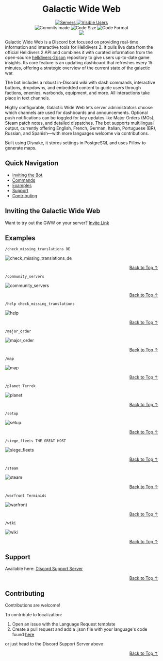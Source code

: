 <h1 align="center">Galactic Wide Web</h1>

<p align="center">
	<a href="https://discord.gg/Z8Ae5H5DjZ">
		<img alt="Servers" src="https://img.shields.io/badge/servers-2500+-brightgreen?style=for-the-badge">
	</a>
	<a href="https://discord.gg/Z8Ae5H5Dj">
		<img alt="Visible Users" src="https://img.shields.io/badge/visible users-295,000+-brightgreen?style=for-the-badge">
	</a>
  <br>
	<img alt="Commits made" src="https://img.shields.io/github/last-commit/Stonemercy/Galactic-Wide-Web?style=for-the-badge">
  <img alt="Code Size" src="https://img.shields.io/github/languages/code-size/Stonemercy/Galactic-Wide-Web?style=for-the-badge">
  <img alt="Code Format" src="https://img.shields.io/badge/code%20style-black-000000.svg?style=for-the-badge">
  <br>
  <a href="https://ko-fi.com/Z8Z6WR2CS">
    <img src="https://ko-fi.com/img/githubbutton_sm.svg">
  </a>
</p>

<p>
  Galactic Wide Web is a Discord bot focused on providing real-time information and interactive tools for Helldivers 2. It pulls live data from the official Helldivers 2 API and combines it with curated information from the open-source <a href alt="Helldivers 2 Json Repo" src="https://github.com/helldivers-2/json">helldivers-2/json</a> repository to give users up-to-date game insights. Its core feature is an updating dashboard that refreshes every 15 minutes, offering a strategic overview of the current state of the galactic war.

  The bot includes a robust in-Discord wiki with slash commands, interactive buttons, dropdowns, and embedded content to guide users through factions, enemies, warbonds, equipment, and more. All interactions take place in text channels.

  Highly configurable, Galactic Wide Web lets server administrators choose which channels are used for dashboards and announcements. Optional push notifications can be toggled for key updates like Major Orders (MOs), Steam patch notes, and detailed dispatches. The bot supports multilingual output, currently offering English, French, German, Italian, Portuguese (BR), Russian, and Spanish—with more languages welcome via contributions.

  Built using Disnake, it stores settings in PostgreSQL and uses Pillow to generate maps.
</p>

## Quick Navigation
- [Inviting the Bot](#inviting-the-galactic-wide-web)
- [Commands](#commands)
- [Examples](#examples)
- [Support](#support)
- [Contributing](#contributing)

## Inviting the Galactic Wide Web
Want to try out the GWW on your server? [Invite Link](https://discord.com/oauth2/authorize?client_id=1212535586972369008)

## Examples
`/check_missing_translations DE`

![check_missing_translations_de](resources/readme/check_missing_translations.png)
<p align="right"><a href="#top">Back to Top ↑</a></p>

`/community_servers`

![community_servers](resources/readme/community_servers.png)
<p align="right"><a href="#top">Back to Top ↑</a></p>

`/help check_missing_translations`

![help](resources/readme/help.png)
<p align="right"><a href="#top">Back to Top ↑</a></p>

`/major_order`

![major_order](resources/readme/major_order.png)
<p align="right"><a href="#top">Back to Top ↑</a></p>

`/map`

![map](resources/readme/map.png)
<p align="right"><a href="#top">Back to Top ↑</a></p>

`/planet Terrek`

![planet](resources/readme/planet.png)
<p align="right"><a href="#top">Back to Top ↑</a></p>

`/setup`

![setup](resources/readme/setup.png)
<p align="right"><a href="#top">Back to Top ↑</a></p>

`/siege_fleets THE GREAT HOST`

![siege_fleets](resources/readme/siege_fleets.png)
<p align="right"><a href="#top">Back to Top ↑</a></p>

`/steam`

![steam](resources/readme/steam.png)
<p align="right"><a href="#top">Back to Top ↑</a></p>

`/warfront Terminids`

![warfront](resources/readme/warfront.png)
<p align="right"><a href="#top">Back to Top ↑</a></p>

`/wiki`

![wiki](resources/readme/wiki.png)
<p align="right"><a href="#top">Back to Top ↑</a></p>

## Support
Available here: [Discord Support Server](https://discord.gg/Z8Ae5H5DjZ)
<p align="right"><a href="#top">Back to Top ↑</a></p>

## Contributing
Contributions are welcome!

To contribute to localization:
1. Open an issue with the Language Request template
2. Create a pull request and add a .json file with your language's code found [here](https://github.com/Stonemercy/Galactic-Wide-Web/blob/d28d96b81c43655ed7be0c07e118f4752ba11acf/data/lists.py#L521)

or just head to the Discord Support Server above
<p align="right"><a href="#top">Back to Top ↑</a></p>

